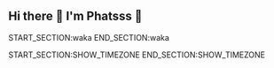 ## Hi there 👋 I'm Phatsss 👀

<!-- START_SECTION:waka -->
<!-- END_SECTION:waka -->

<!-- START_SECTION:SHOW_TIMEZONE -->
<!-- END_SECTION:SHOW_TIMEZONE -->

START_SECTION:waka
END_SECTION:waka

START_SECTION:SHOW_TIMEZONE
END_SECTION:SHOW_TIMEZONE
